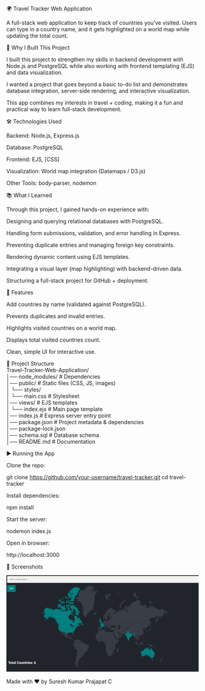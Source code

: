 🌍 Travel Tracker Web Application

A full-stack web application to keep track of countries you’ve visited. Users can type in a country name, and it gets highlighted on a world map while updating the total count.

📌 Why I Built This Project

I built this project to strengthen my skills in backend development with Node.js and PostgreSQL while also working with frontend templating (EJS) and data visualization.

I wanted a project that goes beyond a basic to-do list and demonstrates database integration, server-side rendering, and interactive visualization.

This app combines my interests in travel + coding, making it a fun and practical way to learn full-stack development.

🛠 Technologies Used

Backend: Node.js, Express.js

Database: PostgreSQL

Frontend: EJS, [CSS]

Visualization: World map integration (Datamaps / D3.js)

Other Tools: body-parser, nodemon

📚 What I Learned

Through this project, I gained hands-on experience with:

Designing and querying relational databases with PostgreSQL.

Handling form submissions, validation, and error handling in Express.

Preventing duplicate entries and managing foreign key constraints.

Rendering dynamic content using EJS templates.

Integrating a visual layer (map highlighting) with backend-driven data.

Structuring a full-stack project for GitHub + deployment.

🚀 Features

Add countries by name (validated against PostgreSQL).

Prevents duplicates and invalid entries.

Highlights visited countries on a world map.

Displays total visited countries count.

Clean, simple UI for interactive use.

📂 Project Structure <br>
Travel-Tracker-Web-Application/<br>
│── node_modules/         # Dependencies  <br>
│── public/               # Static files (CSS, JS, images) <br> 
│   └── styles/  <br>
│       └── main.css      # Stylesheet  <br>
│── views/                # EJS templates  <br>
│   └── index.ejs         # Main page template  <br>
│── index.js              # Express server entry point <br> 
│── package.json          # Project metadata & dependencies  <br>
│── package-lock.json  <br>
│── schema.sql            # Database schema  <br>
│── README.md             # Documentation  <br>

▶️ Running the App

Clone the repo:

git clone https://github.com/your-username/travel-tracker.git
cd travel-tracker


Install dependencies:

npm install


Start the server:

nodemon index.js


Open in browser:

http://localhost:3000

📸 Screenshots

![alt text](image.png)


Made with ❤️ by Suresh Kumar Prajapat C
